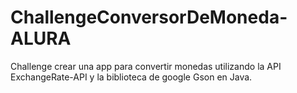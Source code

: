 # ChallengeConversorDeMoneda-ALURA
Challenge crear una app para convertir monedas utilizando la API ExchangeRate-API y la biblioteca de google Gson en Java.
